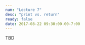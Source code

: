 ```yaml
---
num: "Lecture 7"
desc: "print vs. return"
ready: false
date: 2017-08-22 09:30:00.00-7:00
---
```


TBD
